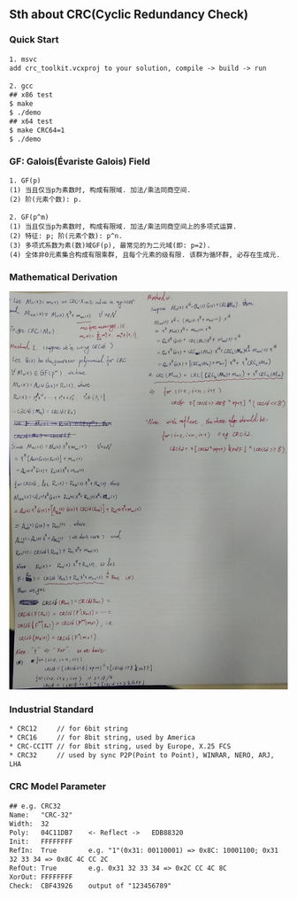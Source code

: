 ## Sth about CRC(Cyclic Redundancy Check)

### Quick Start
```
1. msvc
add crc_toolkit.vcxproj to your solution, compile -> build -> run

2. gcc
## x86 test
$ make
$ ./demo
## x64 test
$ make CRC64=1
$ ./demo
```

### GF: Galois(Évariste Galois) Field
```
1. GF(p)
(1) 当且仅当p为素数时, 构成有限域. 加法/乘法同商空间.
(2) 阶(元素个数): p.

2. GF(p^m)
(1) 当且仅当p为素数时, 构成有限域. 加法/乘法同商空间上的多项式运算.
(2) 特征: p; 阶(元素个数): p^n.
(3) 多项式系数为素(数)域GF(p), 最常见的为二元域(即: p=2).
(4) 全体非0元素集合构成有限乘群, 且每个元素的级有限. 该群为循环群, 必存在生成元.
```

### Mathematical Derivation
![algo](./res/CRC_ALGO.jpg)

### Industrial Standard
```
* CRC12     // for 6bit string
* CRC16     // for 8bit string, used by America
* CRC-CCITT // for 8bit string, used by Europe, X.25 FCS
* CRC32     // used by sync P2P(Point to Point), WINRAR, NERO, ARJ, LHA
```

### CRC Model Parameter
```
## e.g. CRC32
Name:   "CRC-32"
Width:  32
Poly:   04C11DB7    <- Reflect ->   EDB88320
Init:   FFFFFFFF
RefIn:  True        e.g. "1"(0x31: 00110001) => 0x8C: 10001100; 0x31 32 33 34 => 0x8C 4C CC 2C
RefOut: True        e.g. 0x31 32 33 34 => 0x2C CC 4C 8C
XorOut: FFFFFFFF
Check:  CBF43926    output of "123456789"
```